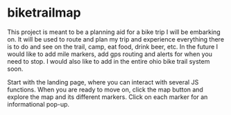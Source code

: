 # biketrailmap
This project is meant to be a planning aid for a bike trip I will be embarking on. It will be used to route and plan my trip and experience everything there is to do and see on the trail, camp, eat food, drink beer, etc. In the future I would like to add mile markers, add gps routing and alerts for when you need to stop. I would also like to add in the entire ohio bike trail system soon. 


Start with the landing page, where you can interact with several JS functions. When you are ready to move on, click the map button and explore the map and its different markers. Click on each marker for an informational pop-up. 
